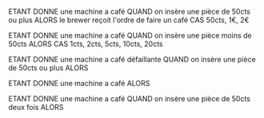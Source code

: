ETANT DONNE une machine a café
QUAND on insère une pièce de 50cts ou plus
ALORS le brewer reçoit l'ordre de faire un café
CAS 50cts, 1€, 2€

ETANT DONNE une machine a café
QUAND on insère une pièce moins de 50cts
ALORS 
CAS 1cts, 2cts, 5cts, 10cts, 20cts

ETANT DONNE une machine a café défaillante
QUAND on insère une pièce de 50cts ou plus
ALORS 

ETANT DONNE une machine a café
ALORS 

ETANT DONNE une machine a café
QUAND on insère une pièce de 50cts deux fois
ALORS
